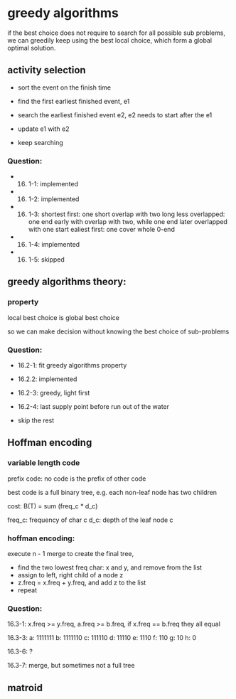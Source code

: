 # greedy algorithms

if the best choice does not require to search for all possible sub problems, we can greedily keep using the best local choice, which form a global optimal solution.

## activity selection

- sort the event on the finish time

- find the first earliest finished event, e1

- search the earliest finished event e2, e2 needs to start after the e1

- update e1 with e2

- keep searching

### Question:

- 16. 1-1: implemented

- 16. 1-2: implemented

- 16. 1-3:
  shortest first: one short overlap with two long
  less overlapped: one end early with overlap with two, while one end later overlapped with one
  start ealiest first: one cover whole 0-end

- 16. 1-4: implemented

- 16. 1-5: skipped

## greedy algorithms theory:

### property

local best choice is global best choice

so we can make decision without knowing the best choice of sub-problems

### Question:

- 16.2-1: fit greedy algorithms property

- 16.2.2: implemented

- 16.2-3: greedy, light first

- 16.2-4: last supply point before run out of the water

- skip the rest

## Hoffman encoding

### variable length code

prefix code: no code is the prefix of other code

best code is a full binary tree, e.g. each non-leaf node has two children

cost: B(T) = sum (freq_c * d_c)

freq_c: frequency of char c
d_c: depth of the leaf node c

### hoffman encoding:

execute n - 1 merge to create the final tree,
- find the two lowest freq char: x and y, and remove from the list
- assign to left, right child of a node z
- z.freq = x.freq + y.freq, and add z to the list
- repeat

### Question:
16.3-1: x.freq >= y.freq, a.freq >= b.freq, if x.freq == b.freq they all equal

16.3-3:
a: 1111111
b: 1111110
c: 111110
d: 11110
e: 1110
f: 110
g: 10
h: 0

16.3-6: ?

16.3-7: merge, but sometimes not a full tree


## matroid
